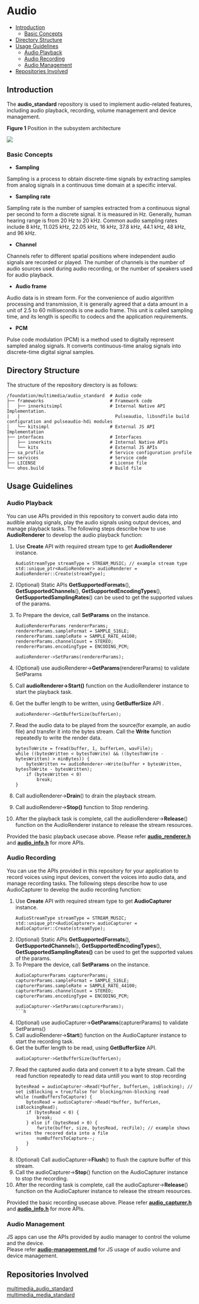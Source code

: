 # Audio<a name="EN-US_TOPIC_0000001146901937"></a>

  - [Introduction](#introduction)
    - [Basic Concepts](#basic-concepts)
  - [Directory Structure](#directory-structure)
  - [Usage Guidelines](#usage-guidelines)
    - [Audio Playback](#audio-playback)
    - [Audio Recording](#audio-recording)
    - [Audio Management](#audio-management)
  - [Repositories Involved](#repositories-involved)

## Introduction<a name="introduction"></a>
The **audio\_standard** repository is used to implement audio-related features, including audio playback, recording, volume management and device management.

**Figure  1**  Position in the subsystem architecture<a name="fig483116248288"></a>  


![](figures/en-us_image_0000001152315135.png)

### Basic Concepts<a name="basic-concepts"></a>

-   **Sampling**

Sampling is a process to obtain discrete-time signals by extracting samples from analog signals in a continuous time domain at a specific interval.

-   **Sampling rate**

Sampling rate is the number of samples extracted from a continuous signal per second to form a discrete signal. It is measured in Hz. Generally, human hearing range is from 20 Hz to 20 kHz. Common audio sampling rates include 8 kHz, 11.025 kHz, 22.05 kHz, 16 kHz, 37.8 kHz, 44.1 kHz, 48 kHz, and 96 kHz.

-   **Channel**

Channels refer to different spatial positions where independent audio signals are recorded or played. The number of channels is the number of audio sources used during audio recording, or the number of speakers used for audio playback.

-   **Audio frame**

Audio data is in stream form. For the convenience of audio algorithm processing and transmission, it is generally agreed that a data amount in a unit of 2.5 to 60 milliseconds is one audio frame. This unit is called sampling time, and its length is specific to codecs and the application requirements.

-   **PCM**

Pulse code modulation \(PCM\) is a method used to digitally represent sampled analog signals. It converts continuous-time analog signals into discrete-time digital signal samples.

## Directory Structure<a name="directory-structure"></a>

The structure of the repository directory is as follows:

```
/foundation/multimedia/audio_standard  # Audio code
├── frameworks                         # Framework code
│   ├── innerkitsimpl                  # Internal Native API Implementation.
|   |                                    Pulseaudio, libsndfile build configuration and pulseaudio-hdi modules
│   └── kitsimpl                       # External JS API Implementation
├── interfaces                         # Interfaces
│   ├── innerkits                      # Internal Native APIs
│   └── kits                           # External JS APIs
├── sa_profile                         # Service configuration profile
├── services                           # Service code
├── LICENSE                            # License file
└── ohos.build                         # Build file
```

## Usage Guidelines<a name="usage-guidelines"></a>
### Audio Playback<a name="audio-playback"></a>
You can use APIs provided in this repository to convert audio data into audible analog signals, play the audio signals using output devices, and manage playback tasks. The following steps describe how to use  **AudioRenderer**  to develop the audio playback function:
1. Use **Create** API with required stream type to get **AudioRenderer** instance.
    ```
    AudioStreamType streamType = STREAM_MUSIC; // example stream type
    std::unique_ptr<AudioRenderer> audioRenderer = AudioRenderer::Create(streamType);
    ```
2. (Optional) Static APIs **GetSupportedFormats**(), **GetSupportedChannels**(), **GetSupportedEncodingTypes**(), **GetSupportedSamplingRates**() can be used to get the supported values of the params.
3. To Prepare the device, call **SetParams** on the instance.
    ```
    AudioRendererParams rendererParams;
    rendererParams.sampleFormat = SAMPLE_S16LE;
    rendererParams.sampleRate = SAMPLE_RATE_44100;
    rendererParams.channelCount = STEREO;
    rendererParams.encodingType = ENCODING_PCM;

    audioRenderer->SetParams(rendererParams);
    ```
4. (Optional) use audioRenderer->**GetParams**(rendererParams) to validate SetParams
5. Call **audioRenderer->Start()** function on the AudioRenderer instance to start the playback task.
6. Get the buffer length to be written, using **GetBufferSize** API .
    ```
    audioRenderer->GetBufferSize(bufferLen);
    ```
7. Read the audio data to be played from the source(for example, an audio file) and transfer it into the bytes stream. Call the **Write** function repeatedly to write the render data.
    ```
    bytesToWrite = fread(buffer, 1, bufferLen, wavFile);
    while ((bytesWritten < bytesToWrite) && ((bytesToWrite - bytesWritten) > minBytes)) {
        bytesWritten += audioRenderer->Write(buffer + bytesWritten, bytesToWrite - bytesWritten);
        if (bytesWritten < 0)
            break;
    }
    ```
8. Call audioRenderer->**Drain**() to drain the playback stream.

9. Call audioRenderer->**Stop()** function to Stop rendering.
10. After the playback task is complete, call the audioRenderer->**Release**() function on the AudioRenderer instance to release the stream resources.

Provided the basic playback usecase above. Please refer [**audio_renderer.h**](https://gitee.com/openharmony/multimedia_audio_standard/blob/master/interfaces/innerkits/native/audiorenderer/include/audio_renderer.h) and [**audio_info.h**](https://gitee.com/openharmony/multimedia_audio_standard/blob/master/interfaces/innerkits/native/audiocommon/include/audio_info.h) for more APIs.


### Audio Recording<a name="audio-recording"></a>
You can use the APIs provided in this repository for your application to record voices using input devices, convert the voices into audio data, and manage recording tasks. The following steps describe how to use AudioCapturer to develop the audio recording function:

1. Use **Create** API with required stream type to get **AudioCapturer** instance.
    ```
    AudioStreamType streamType = STREAM_MUSIC;
    std::unique_ptr<AudioCapturer> audioCapturer = AudioCapturer::Create(streamType);
    ```
2. (Optional) Static APIs **GetSupportedFormats**(), **GetSupportedChannels**(), **GetSupportedEncodingTypes**(), **GetSupportedSamplingRates()** can be used to get the supported values of the params.
3. To Prepare the device, call **SetParams** on the instance.
    ```
    AudioCapturerParams capturerParams;
    capturerParams.sampleFormat = SAMPLE_S16LE;
    capturerParams.sampleRate = SAMPLE_RATE_44100;
    capturerParams.channelCount = STEREO;
    capturerParams.encodingType = ENCODING_PCM;

    audioCapturer->SetParams(capturerParams);
    ```h
4. (Optional) use audioCapturer->**GetParams**(capturerParams) to validate SetParams()
5. Call audioRenderer->**Start**() function on the AudioCapturer instance to start the recording task.
6. Get the buffer length to be read, using **GetBufferSize** API. 
    ```
    audioCapturer->GetBufferSize(bufferLen);
    ```
7. Read the captured audio data and convert it to a byte stream. Call the read function repeatedly to read data untill you want to stop recording
    ```
    bytesRead = audioCapturer->Read(*buffer, bufferLen, isBlocking); // set isBlocking = true/false for blocking/non-blocking read
    while (numBuffersToCapture) {
        bytesRead = audioCapturer->Read(*buffer, bufferLen, isBlockingRead);
        if (bytesRead < 0) {
            break;
        } else if (bytesRead > 0) {
            fwrite(buffer, size, bytesRead, recFile); // example shows writes the recored data into a file
            numBuffersToCapture--;
        }
    }
    ```
8. (Optional) Call audioCapturer->**Flush**() to flush the capture buffer of this stream.
9. Call the audioCapturer->**Stop**() function on the AudioCapturer instance to stop the recording.
10. After the recording task is complete, call the audioCapturer->**Release**() function on the AudioCapturer instance to release the stream resources.

Provided the basic recording usecase above. Please refer [**audio_capturer.h**](https://gitee.com/openharmony/multimedia_audio_standard/blob/master/interfaces/innerkits/native/audiocapturer/include/audio_capturer.h) and [**audio_info.h**](https://gitee.com/openharmony/multimedia_audio_standard/blob/master/interfaces/innerkits/native/audiocommon/include/audio_info.h) for more APIs.

### Audio Management<a name="audio-management"></a>

JS apps can use the APIs provided by audio manager to control the volume and the device.\
Please refer [**audio-management.md**](https://gitee.com/openharmony/docs/blob/master/en/application-dev/js-reference/audio-management.md) for JS usage of audio volume and device management.

## Repositories Involved<a name="repositories-involved"></a>

[multimedia\_audio\_standard](https://gitee.com/openharmony/multimedia_audio_standard)\
[multimedia\_media\_standard](https://gitee.com/openharmony/multimedia_media_standard)
